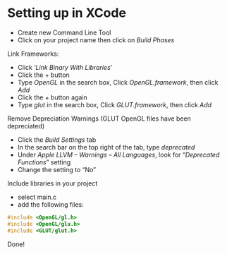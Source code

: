# Setting up in XCode
- Create new Command Line Tool
- Click on your project name then click on *Build Phases*

Link Frameworks:
- Click ‘*Link Binary With Libraries*’
- Click the + button
- Type *OpenGL* in the search box, Click *OpenGL.framework*, then click *Add*
- Click the + button again
- Type *glut* in the search box, Click *GLUT.framework*, then click *Add* 

Remove Depreciation Warnings (GLUT OpenGL files have been depreciated)
- Click the *Build Settings* tab
- In the search bar on the top right of the tab, type *deprecated*
- Under *Apple LLVM – Warnings – All Languages*, look for “*Deprecated Functions*” setting
- Change the setting to “No”

Include libraries in your project
- select main.c
- add the following files:

```c++
#include <OpenGL/gl.h>
#include <OpenGL/glu.h>
#include <GLUT/glut.h>
```

Done!